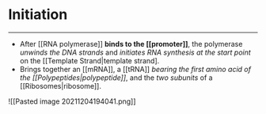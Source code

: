 # Initiation
---
- After [[RNA polymerase]] **binds to the [[promoter]]**, the polymerase *unwinds the DNA strands* and *initiates RNA synthesis at the start point* on the [[Template Strand|template strand].
- Brings together an [[mRNA]], a [[tRNA]] *bearing the first amino acid of the [[Polypeptides|polypeptide]]*, and the *two subunits* of a [[Ribosomes|ribosome]].

![[Pasted image 20211204194041.png]]